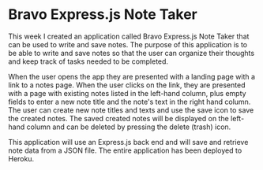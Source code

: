 # Bravo Express.js Note Taker

This week I created an application called Bravo Express.js Note Taker that can be used to write and save notes. The purpose of this application is to be able to write and save notes so that the user can organize their thoughts and keep track of tasks needed to be completed. 

When the user opens the app they are presented with a landing page with a link to a notes page. When the user clicks on the link, they are presented with a page with existing notes listed in the left-hand column, plus empty fields to enter a new note title and the note's text in the right hand column. The user can create new note titles and texts and use the save icon to save the created notes. The saved created notes will be displayed on the left-hand column and can be deleted by pressing the delete (trash) icon.

This application will use an Express.js back end and will save and retrieve note data from a JSON file. The entire application has been deployed to Heroku.